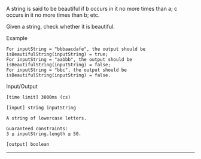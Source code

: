 A string is said to be beautiful if b occurs in it no more times than a; c occurs in it no more times than b; etc.

Given a string, check whether it is beautiful.

Example

    For inputString = "bbbaacdafe", the output should be
    isBeautifulString(inputString) = true;
    For inputString = "aabbb", the output should be
    isBeautifulString(inputString) = false;
    For inputString = "bbc", the output should be
    isBeautifulString(inputString) = false.

Input/Output

    [time limit] 3000ms (cs)

    [input] string inputString

    A string of lowercase letters.

    Guaranteed constraints:
    3 ≤ inputString.length ≤ 50.

    [output] boolean


********************************************************
